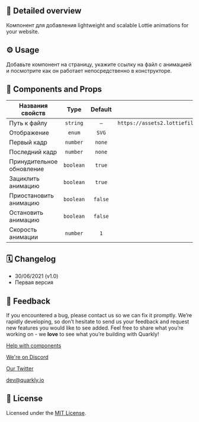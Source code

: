 ## 📖 Detailed overview

Компонент для добавления lightweight and scalable Lottie animations for your website.

## ⚙️ Usage

Добавьте компонент на страницу, укажите ссылку на файл с анимацией и посмотрите как он работает непосредственно в конструкторе.

## 🧩 Components and Props

| Названия свойств          |   Type    | Default |                            Example                            |
| ------------------------- | :-------: | :-----: | :-----------------------------------------------------------: |
| Путь к файлу              | `string`  |   `–`   | `https://assets2.lottiefiles.com/packages/lf20_ah1zbzo1.json` |
| Отображение               |  `enum`   |  `SVG`  |                           `Canvas`                            |
| Первый кадр               | `number`  | `none`  |                             `10`                              |
| Последний кадр            | `number`  | `none`  |                             `50`                              |
| Принудительное обновление | `boolean` | `true`  |                            `false`                            |
| Зациклить анимацию        | `boolean` | `true`  |                            `false`                            |
| Приостановить анимацию    | `boolean` | `false` |                            `true`                             |
| Остановить анимацию       | `boolean` | `false` |                            `true`                             |
| Скорость анимации         | `number`  |   `1`   |                             `0.5`                             |

## 🗓 Changelog

-   30/06/2021 (v1.0)
-   Первая версия

## 📮 Feedback

If you encountered a bug, please contact us so we can fix it promptly. We’re rapidly developing, so don’t hesitate to send us your feedback and request new features you would like to see added. Feel free to share what you’re working on - we **love** to see what you’re building with Quarkly!

[Help with components](https://community.quarkly.io/c/requests/11)

[We're on Discord](https://discord.gg/f9KhSMGX)

[Our Twitter](https://twitter.com/quarklyapp)

[dev@quarkly.io](mailto:dev@quarkly.io)

## 📝 License

Licensed under the [MIT License](./LICENSE).
